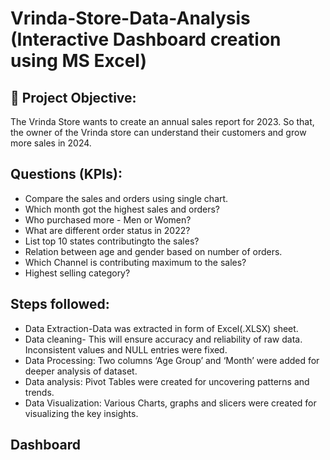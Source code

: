
# Vrinda-Store-Data-Analysis (Interactive Dashboard creation using MS Excel)



## 🚀 Project Objective:
The Vrinda Store wants to create an annual sales report for 2023. So that, the owner of the Vrinda store can understand their customers and grow more sales in 2024.

## Questions (KPIs):

- Compare the sales and orders using single chart.
- Which month got the highest sales and orders?
- Who purchased more - Men or Women?
- What are different order status in 2022?
- List top 10 states contributingto the sales?
- Relation between age and gender based on number of orders.
- Which Channel is contributing maximum to the sales?
- Highest selling category?




## Steps followed:
- Data Extraction-Data was extracted in form of Excel(.XLSX) sheet.
- Data cleaning- This will ensure accuracy and reliability of raw data. Inconsistent values and NULL entries were fixed.
- Data Processing: Two columns ‘Age Group’ and ‘Month’ were added for deeper analysis of dataset.
- Data analysis: Pivot Tables were created for uncovering patterns and trends.
- Data Visualization: Various Charts, graphs and slicers were created for visualizing the key insights.
## Dashboard




